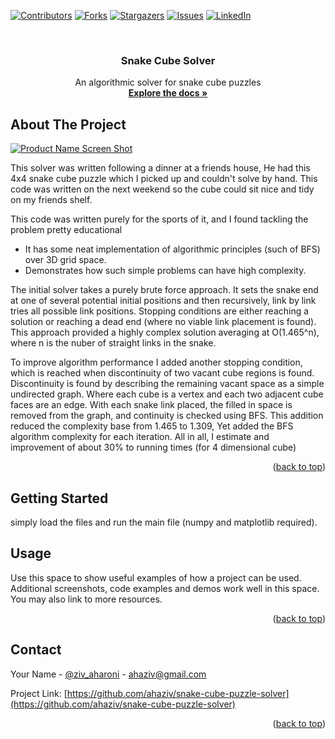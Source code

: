 <!-- PROJECT SHIELDS -->
<!--
*** I'm using markdown "reference style" links for readability.
*** Reference links are enclosed in brackets [ ] instead of parentheses ( ).
*** See the bottom of this document for the declaration of the reference variables
-->
[![Contributors][contributors-shield]][contributors-url]
[![Forks][forks-shield]][forks-url]
[![Stargazers][stars-shield]][stars-url]
[![Issues][issues-shield]][issues-url]
[![LinkedIn][linkedin-shield]][linkedin-url]



<!-- PROJECT LOGO -->
<br />
<div align="center">

  <h3 align="center">Snake Cube Solver</h3>

  <p align="center">
    An algorithmic solver for snake cube puzzles
    <br />
    <a href="https://github.com/ahaziv/snake-cube-puzzle-solver"><strong>Explore the docs »</strong></a>
    <br />
  </p>
</div>



<!-- ABOUT THE PROJECT -->
## About The Project

[![Product Name Screen Shot][product-screenshot]](https://example.com)

This solver was written following a dinner at a friends house, He had this 4x4 snake cube puzzle which I picked up and couldn't solve by hand. This code was written on the next weekend so the cube could sit nice and tidy on my friends shelf. 

This code was written purely for the sports of it, and I found tackling the problem pretty educational  
* It has some neat implementation of algorithmic principles (such of BFS) over 3D grid space. 
* Demonstrates how such simple problems can have high complexity.

The initial solver takes a purely brute force approach. It sets the snake end at one of several potential initial positions and then recursively, link by link tries all possible link positions. 
Stopping conditions are either reaching a solution or reaching a dead end (where no viable link placement is found).
This approach provided a highly complex solution averaging at O(1.465^n), where n is the nuber of straight links in the snake. 

To improve algorithm performance I added another stopping condition, which is reached when discontinuity of two vacant cube regions is found.
Discontinuity is found by describing the remaining vacant space as a simple undirected graph. Where each cube is a vertex and each two adjacent cube faces are an edge.
With each snake link placed, the filled in space is removed from the graph, and continuity is checked using BFS.
This addition reduced the complexity base from 1.465 to 1.309, Yet added the BFS algorithm complexity for each iteration.
All in all, I estimate and improvement of about 30% to running times (for 4 dimensional cube)

<p align="right">(<a href="#readme-top">back to top</a>)</p>



<!-- GETTING STARTED -->
## Getting Started

simply load the files and run the main file (numpy and matplotlib required).


<!-- USAGE EXAMPLES -->
## Usage

Use this space to show useful examples of how a project can be used. Additional screenshots, code examples and demos work well in this space. You may also link to more resources.

<p align="right">(<a href="#readme-top">back to top</a>)</p>


<!-- CONTACT -->
## Contact

Your Name - [@ziv_aharoni](https://www.linkedin.com/in/ziv-aharoni-3909271b0/) - ahaziv@gmail.com

Project Link: [https://github.com/ahaziv/snake-cube-puzzle-solver](https://github.com/ahaziv/snake-cube-puzzle-solver)

<p align="right">(<a href="#readme-top">back to top</a>)</p>



<!-- MARKDOWN LINKS & IMAGES -->
<!-- https://www.markdownguide.org/basic-syntax/#reference-style-links -->
[contributors-shield]: https://img.shields.io/github/contributors/othneildrew/Best-README-Template.svg?style=for-the-badge
[contributors-url]: https://github.com/ahaziv/snake-cube-puzzle-solver/graphs/contributors
[forks-shield]: https://img.shields.io/github/forks/othneildrew/Best-README-Template.svg?style=for-the-badge
[forks-url]: https://github.com/othneildrew/Best-README-Template/network/members
[stars-shield]: https://img.shields.io/github/stars/othneildrew/Best-README-Template.svg?style=for-the-badge
[stars-url]: https://github.com/othneildrew/Best-README-Template/stargazers
[issues-shield]: https://img.shields.io/github/issues/othneildrew/Best-README-Template.svg?style=for-the-badge
[issues-url]: https://github.com/othneildrew/Best-README-Template/issues
[license-shield]: https://img.shields.io/github/license/othneildrew/Best-README-Template.svg?style=for-the-badge
[license-url]: https://github.com/othneildrew/Best-README-Template/blob/master/LICENSE.txt
[linkedin-shield]: https://img.shields.io/badge/-LinkedIn-black.svg?style=for-the-badge&logo=linkedin&colorB=555
[linkedin-url]: https://www.linkedin.com/in/ziv-aharoni-3909271b0/
[product-screenshot]: images/screenshot.png
[Next.js]: https://img.shields.io/badge/next.js-000000?style=for-the-badge&logo=nextdotjs&logoColor=white
[Next-url]: https://nextjs.org/
[React.js]: https://img.shields.io/badge/React-20232A?style=for-the-badge&logo=react&logoColor=61DAFB
[React-url]: https://reactjs.org/
[Vue.js]: https://img.shields.io/badge/Vue.js-35495E?style=for-the-badge&logo=vuedotjs&logoColor=4FC08D
[Vue-url]: https://vuejs.org/
[Angular.io]: https://img.shields.io/badge/Angular-DD0031?style=for-the-badge&logo=angular&logoColor=white
[Angular-url]: https://angular.io/
[Svelte.dev]: https://img.shields.io/badge/Svelte-4A4A55?style=for-the-badge&logo=svelte&logoColor=FF3E00
[Svelte-url]: https://svelte.dev/
[Laravel.com]: https://img.shields.io/badge/Laravel-FF2D20?style=for-the-badge&logo=laravel&logoColor=white
[Laravel-url]: https://laravel.com
[Bootstrap.com]: https://img.shields.io/badge/Bootstrap-563D7C?style=for-the-badge&logo=bootstrap&logoColor=white
[Bootstrap-url]: https://getbootstrap.com
[JQuery.com]: https://img.shields.io/badge/jQuery-0769AD?style=for-the-badge&logo=jquery&logoColor=white
[JQuery-url]: https://jquery.com 
